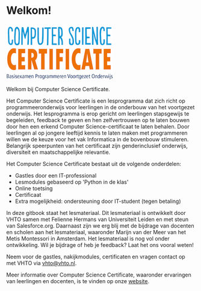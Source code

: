 # Welkom!

![](/img/logoCSCert_10cm.jpg)

Welkom bij Computer Science Certificate. 

Het Computer Science Certificate is een lesprogramma dat zich richt op programmeeronderwijs voor leerlingen in de onderbouw van het voortgezet onderwijs. Het lesprogramma is erop gericht om leerlingen stapsgewijs te begeleiden, feedback te geven en hen zelfvertrouwen op te laten bouwen door hen een erkend Computer Science-certificaat te laten behalen. Door leerlingen al op jongere leeftijd kennis te laten maken met programmeren willen we de keuze voor het vak Informatica in de bovenbouw stimuleren. Belangrijk speerpunten van het certificaat zijn genderinclusief onderwijs, diversiteit en maatschappelijke relevantie.

Het Computer Science Certificate bestaat uit de volgende onderdelen:
* Gastles door een IT-professional
* Lesmodules gebaseerd op 'Python in de klas'
* Online toetsing 
* Certificaat
* Extra mogelijkheid: ondersteuning door IT-student (tegen betaling)

In deze gitbook staat het lesmateriaal. Dit lesmateriaal is ontwikkelt door VHTO samen met Felienne Hermans van Universiteit Leiden en met steun van Salesforce.org. Daarnaast zijn we erg blij met de bijdrage van docenten en scholen aan het lesmateriaal, waaronder Marijn van der Meer van het Metis Montessori in Amsterdam. Het lesmateriaal is nog vol onder ontwikkeling. Wil je bijdrage of heb je feedback? Laat het ons vooral weten!

Neem voor de gastles, nakijkmodules, certificaten en vragen contact op met VHTO via vhto@vhto.nl.

Meer informatie over Computer Science Certificate, waaronder ervaringen van leerlingen en docenten, is te vinden op onze [website](https://www.vhto.nl/projecten/computer-science-certificate/over-computer-science-certificate/). 

## 
